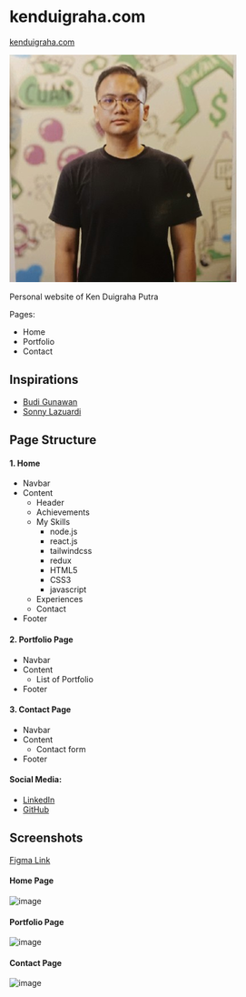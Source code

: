 # kenduigraha.com
[kenduigraha.com](https://kenduigraha.com)

![alt text](/public/images/kenduigraha.jpg)

Personal website of Ken Duigraha Putra

Pages:
- Home
- Portfolio
- Contact

## Inspirations
- [Budi Gunawan](https://www.budigunawan.com/)
- [Sonny Lazuardi](https://sonnylab.framer.website/)

## Page Structure
#### 1. Home
- Navbar
- Content
  - Header
  - Achievements
  - My Skills
    - node.js
    - react.js
    - tailwindcss
    - redux
    - HTML5
    - CSS3
    - javascript
  - Experiences
  - Contact
- Footer

#### 2. Portfolio Page
- Navbar
- Content
  - List of Portfolio
- Footer

#### 3. Contact Page
- Navbar
- Content
  - Contact form
- Footer

#### Social Media:
- [LinkedIn](https://www.linkedin.com/in/kenduigraha/)
- [GitHub](https://github.com/kenduigraha)

## Screenshots
[Figma Link](https://www.figma.com/design/8CNI318ggHHfnMrvMpObl8/kenduigraha.com?node-id=0-1&t=QPl6bQuMdCGd1l50-1)
#### Home Page
<img width="185" alt="image" src="https://github.com/user-attachments/assets/b7bbaa2f-b11b-492b-a04a-7ffb0cdec8ae" />

#### Portfolio Page
<img width="187" alt="image" src="https://github.com/user-attachments/assets/9625958c-c2df-4ec5-931d-f3afdc9aa95c" />

#### Contact Page
<img width="422" alt="image" src="https://github.com/user-attachments/assets/a9f7ea1f-7378-42d5-9701-42839468764f" />

